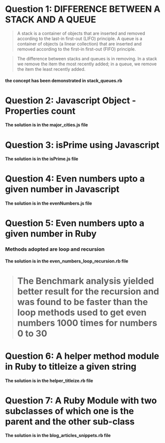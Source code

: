 # Question 1:  DIFFERENCE BETWEEN A STACK AND A QUEUE
> A stack is a container of objects that are inserted and removed according to the last-in first-out (LIFO) principle. A queue is a container of objects (a linear collection) that are inserted and removed according to the first-in first-out (FIFO) principle.


>The difference between stacks and queues is in removing. In a stack we remove the item the most recently added; in a queue, we remove the item the least recently added.

#### the concept has been demonstrated in stack_queues.rb

# Question 2: Javascript Object - Properties count

#### The solution is in the major_cities.js file

# Question 3: isPrime using Javascript

#### The solution is in the isPrime.js file

# Question 4: Even numbers upto a given number in Javascript

#### The solution is in the evenNumbers.js file

# Question 5: Even numbers upto a given number in Ruby

### Methods adopted are loop and recursion

#### The solution is in the even_numbers_loop_recursion.rb file
># The Benchmark analysis yielded better result for the recursion and was found to be faster than the loop methods used to get even numbers 1000 times for numbers 0 to 30

# Question 6: A helper method module in Ruby to titleize a given string

#### The solution is in the helper_titleize.rb file

# Question 7: A Ruby Module with two subclasses of which one is the parent and the other sub-class

#### The solution is in the blog_articles_snippets.rb file
